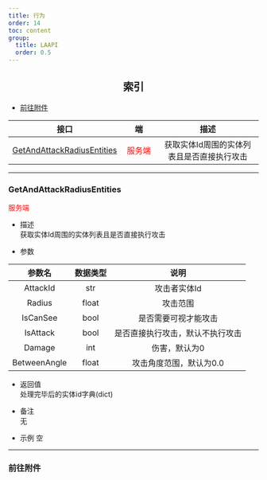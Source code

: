 ```yaml
---
title: 行为
order: 14
toc: content
group:
  title: LAAPI
  order: 0.5
---
```

## <center>索引</center>
- [前往附件](#前往附件)

|接口|<div style="width: 3.5em">端</div>|描述|
|:-:|:-:|:-:|
|[GetAndAttackRadiusEntities](#getandattackradiusentities)|<font color=red>服务端</font>|获取实体Id周围的实体列表且是否直接执行攻击|

------------

### <a id="getandattackradiusentities"></a>GetAndAttackRadiusEntities
<font color=red>服务端</font><br>
- 描述<br>
  获取实体Id周围的实体列表且是否直接执行攻击

- 参数

|参数名|数据类型|说明|
|:-:|:-:|:-:|
|AttackId|str|攻击者实体Id|
|Radius|float|攻击范围|
|IsCanSee|bool|是否需要可视才能攻击|
|IsAttack|bool|是否直接执行攻击，默认不执行攻击|
|Damage|int|伤害，默认为0|
|BetweenAngle|float|攻击角度范围，默认为0.0|

- 返回值<br>
  处理完毕后的实体id字典(dict)

- 备注<br>
  无

- 示例
空
------------
### <a id="前往附件"></a>前往附件